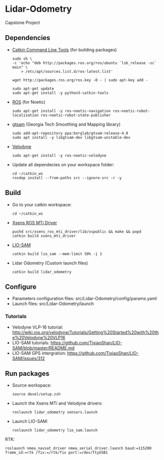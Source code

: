 # Lidar-Odometry
Capstone Project

## Dependencies
- [Catkin Command Line Tools](https://catkin-tools.readthedocs.io) (for building packages)
    ```
    sudo sh \
    -c 'echo "deb http://packages.ros.org/ros/ubuntu `lsb_release -sc` main" \
        > /etc/apt/sources.list.d/ros-latest.list'

    wget http://packages.ros.org/ros.key -O - | sudo apt-key add -

    sudo apt-get update
    sudo apt-get install -y python3-catkin-tools
    ```
- [ROS](http://wiki.ros.org/ROS/Installation) (for Noetic)
    ```
    sudo apt-get install -y ros-noetic-navigation ros-noetic-robot-localization ros-noetic-robot-state-publisher
    ```
- [gtsam](https://gtsam.org/get_started/) (Georgia Tech Smoothing and Mapping library)
    ```
    sudo add-apt-repository ppa:borglab/gtsam-release-4.0
    sudo apt install -y libgtsam-dev libgtsam-unstable-dev
    ```
- [Velodyne](http://wiki.ros.org/velodyne)
    ```
    sudo apt-get install -y ros-noetic-velodyne
    ```
- Update all dependecies on your workspace folder:
    ```
    cd ~/catkin_ws
    rosdep install --from-paths src --ignore-src -r -y
    ```
## Build
- Go to your catkin workspace:
    ```
    cd ~/catkin_ws
    ```
- [Xsens ROS MTi Driver](http://wiki.ros.org/xsens_mti_driver)
    ```
    pushd src/xsens_ros_mti_driver/lib/xspublic && make && popd
    catkin build xsens_mti_driver
    ```
- [LIO-SAM](https://github.com/TixiaoShan/LIO-SAM)
    ```
    catkin build lio_sam --mem-limit 50% -j 1
    ```
- Lidar Odometry (Custom launch files)
    ```
    catkin build lidar_odometry
    ```
## Configure
- Parameters configuration files: src/Lidar-Odometry/config/params.yaml
- Launch files: src/Lidar-Odometry/launch
### Tutorials
- Velodyne VLP-16 tutorial: http://wiki.ros.org/velodyne/Tutorials/Getting%20Started%20with%20the%20Velodyne%20VLP16
- LIO-SAM tutorials: https://github.com/TixiaoShan/LIO-SAM/blob/master/README.md
- LIO-SAM GPS intergration: https://github.com/TixiaoShan/LIO-SAM/issues/312

## Run packages
- Source workspace:
    ```
    source devel/setup.zsh
    ```
- Launch the Xsens MTi and Velodyne drivers:
    ```
    roslaunch lidar_odometry sensors.launch
    ```
- Launch LIO-SAM:
    ```
    roslaunch lidar_odometry lio_sam.launch
    ```


RTK:
```
roslaunch nmea_navsat_driver nmea_serial_driver.launch baud:=115200 frame_id:=rtk /fix:=/rtk/fix port:=/dev/ttyUSB1    
```
